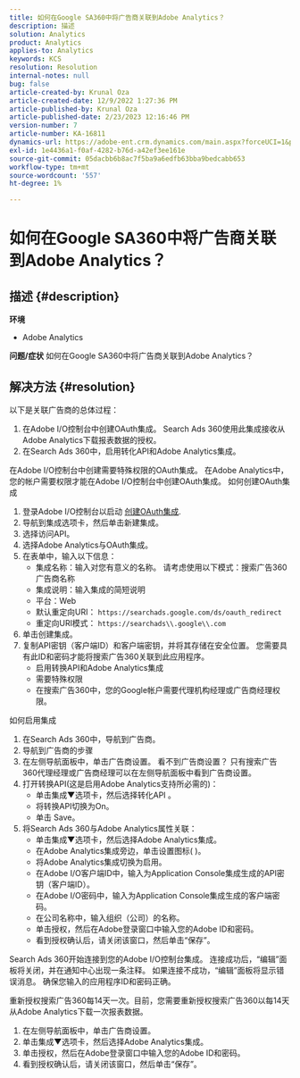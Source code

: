 ```yaml
---
title: 如何在Google SA360中将广告商关联到Adobe Analytics？
description: 描述
solution: Analytics
product: Analytics
applies-to: Analytics
keywords: KCS
resolution: Resolution
internal-notes: null
bug: false
article-created-by: Krunal Oza
article-created-date: 12/9/2022 1:27:36 PM
article-published-by: Krunal Oza
article-published-date: 2/23/2023 12:16:46 PM
version-number: 7
article-number: KA-16811
dynamics-url: https://adobe-ent.crm.dynamics.com/main.aspx?forceUCI=1&pagetype=entityrecord&etn=knowledgearticle&id=1c9ce939-c577-ed11-81aa-6045bd006149
exl-id: 1e4436a1-f0af-4282-b76d-a42ef3ee161e
source-git-commit: 05dacbb6b8ac7f5ba9a6edfb63bba9bedcabb653
workflow-type: tm+mt
source-wordcount: '557'
ht-degree: 1%

---
```


# 如何在Google SA360中将广告商关联到Adobe Analytics？

## 描述 {#description}

<b>环境</b>
- Adobe Analytics



<b>问题/症状</b>
如何在Google SA360中将广告商关联到Adobe Analytics？


## 解决方法 {#resolution}


以下是关联广告商的总体过程：

1. 在Adobe I/O控制台中创建OAuth集成。 Search Ads 360使用此集成接收从Adobe Analytics下载报表数据的授权。
2. 在Search Ads 360中，启用转化API和Adobe Analytics集成。


在Adobe I/O控制台中创建需要特殊权限的OAuth集成。 在Adobe Analytics中，您的帐户需要权限才能在Adobe I/O控制台中创建OAuth集成。 如何创建OAuth集成

1. 登录Adobe I/O控制台以启动 [创建OAuth集成](https://developer.adobe.com/developer-console/docs/guides/#!AdobeDocs/adobeio-auth/master/AuthenticationOverview/OAuthIntegration.md).
2. 导航到集成选项卡，然后单击新建集成。
3. 选择访问API。
4. 选择Adobe Analytics与OAuth集成。
5. 在表单中，输入以下信息：
   - 集成名称：输入对您有意义的名称。 请考虑使用以下模式：搜索广告360广告商名称
   - 集成说明：输入集成的简短说明
   - 平台：Web
   - 默认重定向URI： `https://searchads.google.com/ds/oauth_redirect`
   - 重定向URI模式： `https://searchads\\.google\\.com`
6. 单击创建集成。
7. 复制API密钥（客户端ID）和客户端密钥，并将其存储在安全位置。 您需要具有此ID和密码才能将搜索广告360关联到此应用程序。
   - 启用转换API和Adobe Analytics集成
   - 需要特殊权限
   - 在搜索广告360中，您的Google帐户需要代理机构经理或广告商经理权限。


如何启用集成

1. 在Search Ads 360中，导航到广告商。
2. 导航到广告商的步骤
3. 在左侧导航面板中，单击广告商设置。    看不到广告商设置？ 只有搜索广告360代理经理或广告商经理可以在左侧导航面板中看到广告商设置。
4. 打开转换API(这是启用Adobe Analytics支持所必需的)：
   - 单击集成▼选项卡，然后选择转化API 。
   - 将转换API切换为On。
   - 单击 Save。
5. 将Search Ads 360与Adobe Analytics属性关联：
   - 单击集成▼选项卡，然后选择Adobe Analytics集成。
   - 在Adobe Analytics集成旁边，单击设置图标( )。
   - 将Adobe Analytics集成切换为启用。
   - 在Adobe I/O客户端ID中，输入为Application Console集成生成的API密钥（客户端ID）。
   - 在Adobe I/O密码中，输入为Application Console集成生成的客户端密码。
   - 在公司名称中，输入组织（公司）的名称。
   - 单击授权，然后在Adobe登录窗口中输入您的Adobe ID和密码。
   - 看到授权确认后，请关闭该窗口，然后单击“保存”。


Search Ads 360开始连接到您的Adobe I/O控制台集成。 连接成功后，“编辑”面板将关闭，并在通知中心出现一条注释。 如果连接不成功，“编辑”面板将显示错误消息。 确保您输入的应用程序ID和密码正确。

重新授权搜索广告360每14天一次。目前，您需要重新授权搜索广告360以每14天从Adobe Analytics下载一次报表数据。

1. 在左侧导航面板中，单击广告商设置。
2. 单击集成▼选项卡，然后选择Adobe Analytics集成。
3. 单击授权，然后在Adobe登录窗口中输入您的Adobe ID和密码。
4. 看到授权确认后，请关闭该窗口，然后单击“保存”。
